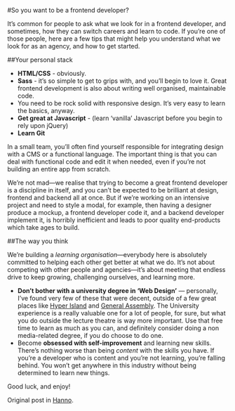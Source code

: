 #So you want to be a frontend developer?

It’s common for people to ask what we look for in a frontend developer, and sometimes, how they can switch careers and learn to code. If you’re one of those people, here are a few tips that might help you understand what we look for as an agency, and how to get started.

##Your personal stack

- **HTML/CSS** - obviously.
- **Sass** - it’s so simple to get to grips with, and you’ll begin to love it. Great frontend development is also about writing well organised, maintainable code.
- You need to be rock solid with responsive design. It’s very easy to learn the basics, anyway.
- **Get great at Javascript** - (learn ‘vanilla’ Javascript before you begin to rely upon jQuery)
- **Learn Git**

In a small team, you’ll often find yourself responsible for integrating design with a CMS or a functional language. The important thing is that you can deal with functional code and edit it when needed, even if you’re not building an entire app from scratch.

We’re not mad—we realise that trying to become a great frontend developer is a discipline in itself, and you can’t be expected to be brilliant at design, frontend and backend all at once. But if we’re working on an intensive project and need to style a modal, for example, then having a designer produce a mockup, a frontend developer code it, and a backend developer implement it, is horribly inefficient and leads to poor quality end-products which take ages to build.

##The way you think

We’re building a *learning organisation*—everybody here is absolutely committed to helping each other get better at what we do. It’s not about competing with other people and agencies—it’s about meeting that endless drive to keep growing, challenging ourselves, and learning more.

- **Don’t bother with a university degree in ‘Web Design’** — personally, I’ve found very few of these that were decent, outside of a few great places like [Hyper Island](https://www.hyperisland.com/) and [General Assembly](https://generalassemb.ly/). The University experience is a really valuable one for a lot of people, for sure, but what you do outside the lecture theatre is way more important. Use that free time to learn as much as you can, and definitely consider doing a non media-related degree, if you do choose to do one.
- Become **obsessed with self-improvement** and learning new skills. There’s nothing worse than being *content* with the skills you have. If you’re a developer who is content and you’re not learning, you’re falling behind. You won’t get anywhere in this industry without being determined to learn new things.

Good luck, and enjoy!

Original post in [Hanno](http://hanno.co/logbook/product-agency-frontend-developer).